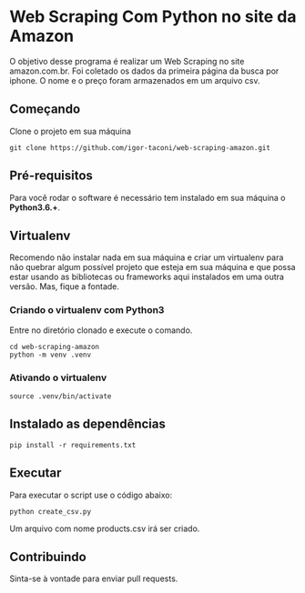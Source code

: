 # Web Scraping Com Python no site da Amazon
O objetivo desse programa é realizar um Web Scraping no site amazon.com.br.
Foi coletado os dados da primeira página da busca por iphone.
O nome e o preço foram armazenados em um arquivo csv.
## Começando
Clone o projeto em sua máquina
```
git clone https://github.com/igor-taconi/web-scraping-amazon.git
```
## Pré-requisitos
Para você rodar o software é necessário tem instalado em sua máquina o __Python3.6.+__.   
## Virtualenv
Recomendo não instalar nada em sua máquina e criar um virtualenv para não quebrar algum possível projeto que esteja em sua máquina e que possa estar usando as bibliotecas ou frameworks aqui instalados em uma outra versão. Mas, fique a fontade.
### Criando o virtualenv com Python3
Entre no diretório clonado e execute o comando.
```
cd web-scraping-amazon
python -m venv .venv
```
### Ativando o virtualenv
```
source .venv/bin/activate
```
## Instalado as dependências
```
pip install -r requirements.txt
```
## Executar
Para executar o script use o código abaixo:
```
python create_csv.py
```
Um arquivo com nome products.csv irá ser criado.
## Contribuindo
Sinta-se à vontade para enviar pull requests.
